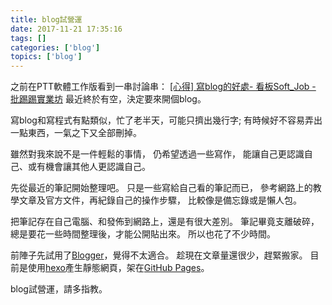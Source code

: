 ```yaml
---
title: blog試營運
date: 2017-11-21 17:35:16
tags: []
categories: ['blog']
topics: ['blog']
---
```



之前在PTT軟體工作版看到一串討論串：
[\[心得\] 寫blog的好處- 看板Soft_Job - 批踢踢實業坊](https://www.ptt.cc/bbs/Soft_Job/M.1490515107.A.62D.html)
最近終於有空，決定要來開個blog。

寫blog和寫程式有點類似，忙了老半天，可能只擠出幾行字;
有時候好不容易弄出一點東西，一氣之下又全部刪掉。

雖然對我來說不是一件輕鬆的事情，
仍希望透過一些寫作，
能讓自己更認識自己、或有機會讓其他人更認識自己。

<!--more-->

先從最近的筆記開始整理吧。
只是一些寫給自己看的筆記而已，
參考網路上的教學文章及官方文件，再紀錄自己的操作步驟，
比較像是備忘錄或是懶人包。

把筆記存在自己電腦、和發佈到網路上，還是有很大差別。
筆記畢竟支離破碎，總是要花一些時間整理後，才能公開貼出來。
所以也花了不少時間。


前陣子先試用了[Blogger](https://www.blogger.com)，覺得不太適合。
趁現在文章量還很少，趕緊搬家。
目前是使用[hexo](https://hexo.io/zh-tw/)產生靜態網頁，架在[GitHub Pages](https://pages.github.com/)。

blog試營運，請多指教。
